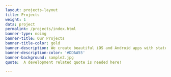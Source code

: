 ```yaml
---
layout: projects-layout
title: Projects
weight: 1
data: project
permalink: /projects/index.html
banner-type: noimg
banner-title: Our Projects
banner-title-color: gold
banner-description: We create beautiful iOS and Android apps with state of the art front-end and back-end development technologies.
banner-description-color: '#DDAA55'
banner-background: sample2.jpg
quote:  A development related quote is needed here!

---
```

